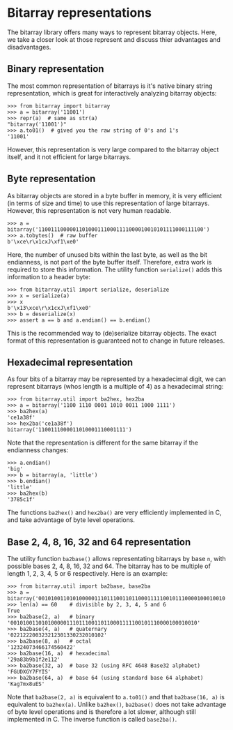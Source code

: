 Bitarray representations
========================

The bitarray library offers many ways to represent bitarray objects.
Here, we take a closer look at those represent and discuss thier advantages
and disadvantages.


Binary representation
---------------------

The most common representation of bitarrays is it's native binary string
representation, which is great for interactively analyzing bitarray objects:

    >>> from bitarray import bitarray
    >>> a = bitarray('11001')
    >>> repr(a)  # same as str(a)
    "bitarray('11001')"
    >>> a.to01()  # gived you the raw string of 0's and 1's
    '11001'

However, this representation is very large compared to the bitarray object
itself, and it not efficient for large bitarrays.


Byte representation
-------------------

As bitarray objects are stored in a byte buffer in memory, it is very
efficient (in terms of size and time) to use this representation of large
bitarrays.  However, this representation is not very human readable.

    >>> a = bitarray('11001110000011010001110001111000010010101111000111100')
    >>> a.tobytes()  # raw buffer
    b'\xce\r\x1cxJ\xf1\xe0'

Here, the number of unused bits within the last byte, as well as the bit
endianness, is not part of the byte buffer itself.  Therefore, extra work
is required to store this information.  The utility function `serialize()`
adds this information to a header byte:

    >>> from bitarray.util import serialize, deserialize
    >>> x = serialize(a)
    >>> x
    b'\x13\xce\r\x1cxJ\xf1\xe0'
    >>> b = deserialize(x)
    >>> assert a == b and a.endian() == b.endian()

This is the recommended way to (de)serialize bitarray objects.  The exact
format of this representation is guaranteed not to change in future releases.


Hexadecimal representation
--------------------------

As four bits of a bitarray may be represented by a hexadecimal digit,
we can represent bitarrays (whos length is a multiple of 4) as a hexadecimal
string:

    >>> from bitarray.util import ba2hex, hex2ba
    >>> a = bitarray('1100 1110 0001 1010 0011 1000 1111')
    >>> ba2hex(a)
    'ce1a38f'
    >>> hex2ba('ce1a38f')
    bitarray('1100111000011010001110001111')

Note that the representation is different for the same bitarray if the
endianness changes:

    >>> a.endian()
    'big'
    >>> b = bitarray(a, 'little')
    >>> b.endian()
    'little'
    >>> ba2hex(b)
    '3785c1f'

The functions `ba2hex()` and `hex2ba()` are very efficiently implemented in C,
and take advantage of byte level operations.


Base 2, 4, 8, 16, 32 and 64 representation
------------------------------------------

The utility function `ba2base()` allows representating bitarrays by
base `n`, with possible bases 2, 4, 8, 16, 32 and 64.
The bitarray has to be multiple of length 1, 2, 3, 4, 5 or 6 respectively.
Here is an example:

    >>> from bitarray.util import ba2base, base2ba
    >>> a = bitarray('001010011010100000111011100110110001111100101110000100010010')
    >>> len(a) == 60    # divisible by 2, 3, 4, 5 and 6
    True
    >>> ba2base(2, a)   # binary
    '001010011010100000111011100110110001111100101110000100010010'
    >>> ba2base(4, a)   # quaternary
    '022122200323212301330232010102'
    >>> ba2base(8, a)   # octal
    '12324073466174560422'
    >>> ba2base(16, a)  # hexadecimal
    '29a83b9b1f2e112'
    >>> ba2base(32, a)  # base 32 (using RFC 4648 Base32 alphabet)
    'FGUDXGY7FYIS'
    >>> ba2base(64, a)  # base 64 (using standard base 64 alphabet)
    'Kag7mx8uES'

Note that `ba2base(2, a)` is equivalent to `a.to01()` and
that `ba2base(16, a)` is equivalent to `ba2hex(a)`.
Unlike `ba2hex()`, `ba2base()` does not take advantage of byte level
operations and is therefore a lot slower, although still implemented in C.
The inverse function is called `base2ba()`.
